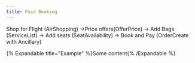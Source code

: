 ```yaml
---
title: Paid Booking
---
```


Shop for Flight (AirShopping) →Price offers(OfferPrice) → Add Bags (ServiceList) → Add seats (SeatAvailability) → Book and Pay (OrderCreate with Ancillary)


{% Expandable title="Example" %}Some content{% /Expandable %}

